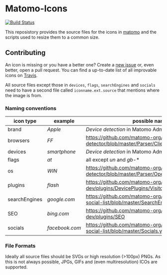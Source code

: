 # Matomo-Icons

[![Build Status](https://travis-ci.org/matomo-org/matomo-icons.svg?branch=master)](https://travis-ci.org/matomo-org/matomo-icons)

This reposistory provides the source files for the icons in [matomo](https://github.com/matomo-org/matomo) and the
scripts used to resize them to a common size.

## Contributing

An icon is missing or you have a better one? Create a [new issue](https://github.com/matomo-org/matomo-icons/issues/new)
or, even better, open a pull request. You can find a up-to-date list of all improvable icons
on [Travis](https://travis-ci.org/matomo-org/matomo-icons).

All source files except those in `devices`, `flags`, `searchEngines` and `socials` need to have a second file
called `iconname.ext.source` that mentions where the image is from.

### Naming conventions

| icon type | example | possible names |
| --------- | ------- | ----------- |
|brand|*Apple*| *Device detection* in Matomo Administration page|
|browsers|*FF*|https://github.com/matomo-org/device-detector/blob/master/Parser/Client/Browser.php#L29 |
|devices|*smartphone*| *Device detection* in Matomo Administration page|
|flags|*at*| all except *un* and *gb-** |
|os|*WIN*|https://github.com/matomo-org/device-detector/blob/master/Parser/OperatingSystem.php#L30 |
|plugins|*flash*|https://github.com/matomo-org/matomo/blob/3.x-dev/plugins/DevicePlugins/Visitor.php#L26 |
|searchEngines|*google.com*|https://github.com/matomo-org/searchengine-and-social-list/blob/master/SearchEngines.yml |
|SEO|*bing.com*|https://github.com/matomo-org/matomo/tree/3.x-dev/plugins/SEO |
|socials|*facebook.com*|https://github.com/matomo-org/searchengine-and-social-list/blob/master/Socials.yml |

### File Formats

Ideally all source files should be SVGs or high resolution (>100px) PNGs. As this is not always possible, JPGs, GIFs
and (even multiresolution) ICOs are supported.
